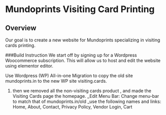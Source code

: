 # Mundoprints Visiting Card Printing

## Overview
Our goal is to create a new website for Mundoprints specializing in visiting cards printing. 

###Build Instruction
We start off by signing up for a Wordpress Woocommerce subscription. This will allow us to host and edit the website using elementor editor.

Use Wordpress (WP) All-in-one Migration to copy the old site mundoprints.in to the new WP site visiting.cards.

1. then we removed all the non-visiting cards product , and made the Visiting Cards page the homepage.
  _Edit Menu Bar: Change menu-bar to match that of mundoprints.in/old
    _use the following names and links: Home, About, Contact, Privacy Policy, Vendor Login, Cart






<!--
**ntk1101/ntk1101** is a ✨ _special_ ✨ repository because its `README.md` (this file) appears on your GitHub profile.

Here are some ideas to get you started:

- 🔭 I’m currently working on ...
- 🌱 I’m currently learning ...
- 👯 I’m looking to collaborate on ...
- 🤔 I’m looking for help with ...
- 💬 Ask me about ...
- 📫 How to reach me: ...
- 😄 Pronouns: ...
- ⚡ Fun fact: ...
-->
